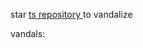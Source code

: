 star 
<a href="https://github.com/avi-amalanshu/avi-amalanshu/actions/workflows/vando.yml">
    ts repository
</a> 
to vandalize

vandals: <!-- manual -->

